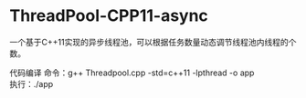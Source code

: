 # **ThreadPool-CPP11-async**

一个基于C++11实现的异步线程池，可以根据任务数量动态调节线程池内线程的个数。

代码编译
命令：g++ Threadpool.cpp -std=c++11 -lpthread -o app   
执行：./app  
